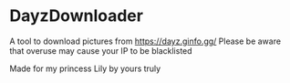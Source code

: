 # DayzDownloader
A tool to download pictures from https://dayz.ginfo.gg/
Please be aware that overuse may cause your IP to be blacklisted


Made for my princess Lily by yours truly


